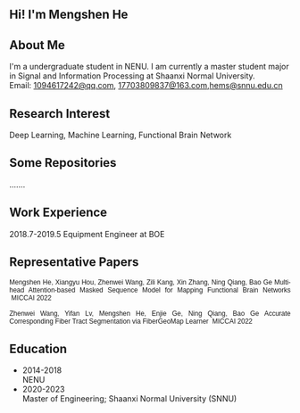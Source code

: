 ## Hi! I'm Mengshen He

## About Me

I'm a undergraduate student in NENU. I am currently a master student major in Signal and Information Processing at Shaanxi Normal University.<br>
Email: 1094617242@qq.com, 17703809837@163.com,hems@snnu.edu.cn <br>

## Research Interest

Deep Learning, Machine Learning, Functional Brain Network

## Some Repositories 

.......

## Work Experience

2018.7-2019.5 Equipment Engineer at BOE

## Representative Papers 

<p align="justify" pbzloc="13"><span style="font-size: 12px"><span pbzloc="2" style="font-family: verdana,geneva,sans-serif">Mengshen He, Xiangyu Hou, Zhenwei Wang, Zili Kang, Xin Zhang, Ning Qiang, Bao Ge Multi-head Attention-based Masked Sequence Model for Mapping Functional Brain Networks &nbsp;MICCAI 2022 </span><span pbzloc="54" style="font-family: verdana,geneva,sans-serif"></span></span></p>
<p align="justify" pbzloc="13"><span style="font-size: 12px"><span pbzloc="2" style="font-family: verdana,geneva,sans-serif">Zhenwei Wang, Yifan Lv, Mengshen He, Enjie Ge, Ning Qiang, Bao Ge  Accurate Corresponding Fiber Tract Segmentation via FiberGeoMap Learner &nbsp;MICCAI 2022 </span><span pbzloc="54" style="font-family: verdana,geneva,sans-serif"></span></span></p>

## Education

- 2014-2018 <br>
  NENU<br>
- 2020-2023 <br>
  Master of Engineering; Shaanxi Normal University (SNNU)
